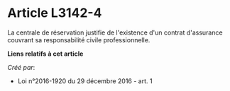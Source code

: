 # Article L3142-4

La centrale de réservation justifie de l'existence d'un contrat d'assurance couvrant sa responsabilité civile
professionnelle.

**Liens relatifs à cet article**

_Créé par_:

  - Loi n°2016-1920 du 29 décembre 2016 - art. 1
